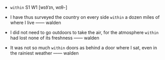- `within` S1 W1 [wɪðˈɪn, wɪθ-]



-  I have thus surveyed the country on every side `within` a dozen miles of where I live —— walden

-  I did not need to go outdoors to take the air, for the atmosphere `within` had lost none of its freshness —— walden

-  It was not so much `within` doors as behind a door where I sat, even in the rainiest weather —— walden